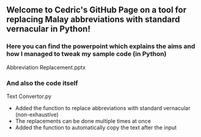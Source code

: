 ## Welcome to Cedric's GitHub Page on a tool for replacing Malay abbreviations with standard vernacular in Python!

### Here you can find the powerpoint which explains the aims and how I managed to tweak my sample code (in Python)
Abbreviation Replacement.pptx

### And also the code itself 
Text Convertor.py

- Added the function to replace abbreviations with standard vernacular (non-exhaustive)
- The replacements can be done multiple times at once
- Added the function to automatically copy the text after the input
